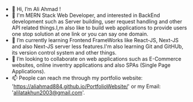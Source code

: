 - 👋 Hi, I’m Ali Ahmad !
- 👀 I'm MERN Stack Web Developer, and interested in BackEnd development such as Server building, user request handling and other API related things.I,m also like to build web applications to provide users one stop solution at one link or you can say one domain.
- 🌱 I’m currently learning Frontend FrameWorks like React-JS, Next-JS and also Next-JS server less features.I'm also learning Git and GitHUb, its version control system and other things.
- 💞️ I’m looking to collaborate on web applications such as E-Commerce websites, online inventry applications and also SPAs (Single Page Applications).
- 📫 People can reach me through my portfolio website: 'https://aliahmad884.github.io/PortfolioWebsite/' or my Email: 'alilatakhun2003@gmail.com'.

<!---
aliahmad884/aliahmad884 is a ✨ special ✨ repository because its `README.md` (this file) appears on your GitHub profile.
You can click the Preview link to take a look at your changes.
--->
